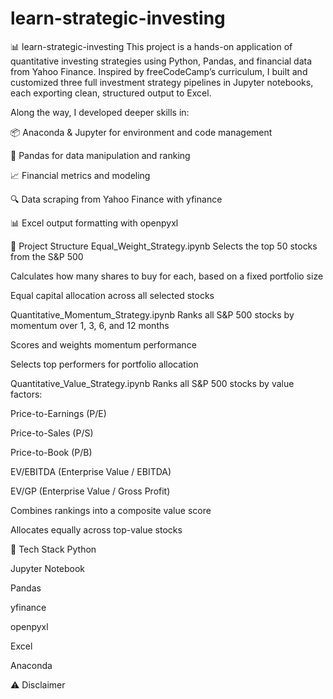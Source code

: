# learn-strategic-investing
📊 learn-strategic-investing
This project is a hands-on application of quantitative investing strategies using Python, Pandas, and financial data from Yahoo Finance. Inspired by freeCodeCamp’s curriculum, I built and customized three full investment strategy pipelines in Jupyter notebooks, each exporting clean, structured output to Excel.

Along the way, I developed deeper skills in:

📦 Anaconda & Jupyter for environment and code management

🐼 Pandas for data manipulation and ranking

📈 Financial metrics and modeling

🔍 Data scraping from Yahoo Finance with yfinance

📊 Excel output formatting with openpyxl

📁 Project Structure
Equal_Weight_Strategy.ipynb
Selects the top 50 stocks from the S&P 500

Calculates how many shares to buy for each, based on a fixed portfolio size

Equal capital allocation across all selected stocks

Quantitative_Momentum_Strategy.ipynb
Ranks all S&P 500 stocks by momentum over 1, 3, 6, and 12 months

Scores and weights momentum performance

Selects top performers for portfolio allocation

Quantitative_Value_Strategy.ipynb
Ranks all S&P 500 stocks by value factors:

Price-to-Earnings (P/E)

Price-to-Sales (P/S)

Price-to-Book (P/B)

EV/EBITDA (Enterprise Value / EBITDA)

EV/GP (Enterprise Value / Gross Profit)

Combines rankings into a composite value score

Allocates equally across top-value stocks

🧰 Tech Stack
Python

Jupyter Notebook

Pandas

yfinance

openpyxl

Excel

Anaconda

⚠️ Disclaimer
